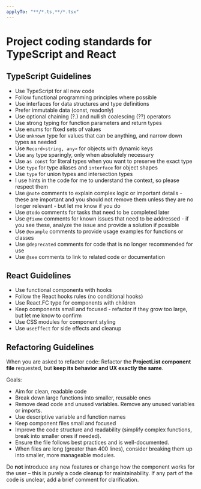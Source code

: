 ```yaml
---
applyTo: "**/*.ts,**/*.tsx"
---
```

# Project coding standards for TypeScript and React

## TypeScript Guidelines
- Use TypeScript for all new code
- Follow functional programming principles where possible
- Use interfaces for data structures and type definitions
- Prefer immutable data (const, readonly)
- Use optional chaining (?.) and nullish coalescing (??) operators
- Use strong typing for function parameters and return types
- Use enums for fixed sets of values
- Use `unknown` type for values that can be anything, and narrow down types as needed
- Use `Record<string, any>` for objects with dynamic keys
- Use `any` type sparingly, only when absolutely necessary
- Use `as const` for literal types when you want to preserve the exact type
- Use `type` for type aliases and `interface` for object shapes
- Use `type` for union types and intersection types
- I use hints in the code for me to understand the context, so please respect them
- Use `@note` comments to explain complex logic or important details - these are important and you should not remove them unless they are no longer relevant - but let me know if you do
- Use `@todo` comments for tasks that need to be completed later
- Use `@fixme` comments for known issues that need to be addressed - if you see these, analyze the issue and provide a solution if possible
- Use `@example` comments to provide usage examples for functions or classes
- Use `@deprecated` comments for code that is no longer recommended for use
- Use `@see` comments to link to related code or documentation

## React Guidelines
- Use functional components with hooks
- Follow the React hooks rules (no conditional hooks)
- Use React.FC type for components with children
- Keep components small and focused - refactor if they grow too large, but let me know to confirm
- Use CSS modules for component styling
- Use `useEffect` for side effects and cleanup

## Refactoring Guidelines

When you are asked to refactor code:
Refactor the **ProjectList component file** requested, but **keep its behavior and UX exactly the same**. 

Goals:
- Aim for clean, readable code
- Break down large functions into smaller, reusable ones
- Remove dead code and unused variables. Remove any unused variables or imports.
- Use descriptive variable and function names
- Keep component files small and focused
- Improve the code structure and readability (simplify complex functions, break into smaller ones if needed).
- Ensure the file follows best practices and is well-documented.
- When files are long (greater than 400 lines), consider breaking them up into smaller, more manageable modules.

Do **not** introduce any new features or change how the component works for the user – this is purely a code cleanup for maintainability. If any part of the code is unclear, add a brief comment for clarification.
